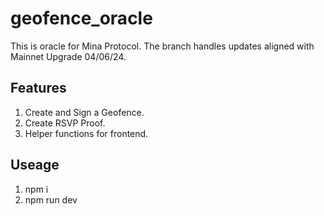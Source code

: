 # geofence_oracle

This is oracle for Mina Protocol.
The branch handles updates aligned with Mainnet Upgrade 04/06/24.

## Features

1. Create and Sign a Geofence.
2. Create RSVP Proof.
3. Helper functions for frontend.


## Useage

1. npm i
2. npm run dev
